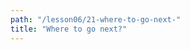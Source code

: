 ```yaml
---
path: "/lesson06/21-where-to-go-next-"
title: "Where to go next?"
---
```


<youtube id="kEpQruZQfas"></youtube>
